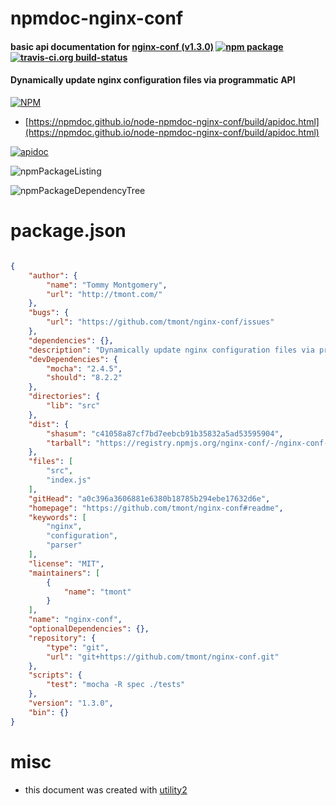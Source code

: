 # npmdoc-nginx-conf

#### basic api documentation for  [nginx-conf (v1.3.0)](https://github.com/tmont/nginx-conf#readme)  [![npm package](https://img.shields.io/npm/v/npmdoc-nginx-conf.svg?style=flat-square)](https://www.npmjs.org/package/npmdoc-nginx-conf) [![travis-ci.org build-status](https://api.travis-ci.org/npmdoc/node-npmdoc-nginx-conf.svg)](https://travis-ci.org/npmdoc/node-npmdoc-nginx-conf)

#### Dynamically update nginx configuration files via programmatic API

[![NPM](https://nodei.co/npm/nginx-conf.png?downloads=true&downloadRank=true&stars=true)](https://www.npmjs.com/package/nginx-conf)

- [https://npmdoc.github.io/node-npmdoc-nginx-conf/build/apidoc.html](https://npmdoc.github.io/node-npmdoc-nginx-conf/build/apidoc.html)

[![apidoc](https://npmdoc.github.io/node-npmdoc-nginx-conf/build/screenCapture.buildCi.browser.%252Ftmp%252Fbuild%252Fapidoc.html.png)](https://npmdoc.github.io/node-npmdoc-nginx-conf/build/apidoc.html)

![npmPackageListing](https://npmdoc.github.io/node-npmdoc-nginx-conf/build/screenCapture.npmPackageListing.svg)

![npmPackageDependencyTree](https://npmdoc.github.io/node-npmdoc-nginx-conf/build/screenCapture.npmPackageDependencyTree.svg)



# package.json

```json

{
    "author": {
        "name": "Tommy Montgomery",
        "url": "http://tmont.com/"
    },
    "bugs": {
        "url": "https://github.com/tmont/nginx-conf/issues"
    },
    "dependencies": {},
    "description": "Dynamically update nginx configuration files via programmatic API",
    "devDependencies": {
        "mocha": "2.4.5",
        "should": "8.2.2"
    },
    "directories": {
        "lib": "src"
    },
    "dist": {
        "shasum": "c41058a87cf7bd7eebcb91b35832a5ad53595904",
        "tarball": "https://registry.npmjs.org/nginx-conf/-/nginx-conf-1.3.0.tgz"
    },
    "files": [
        "src",
        "index.js"
    ],
    "gitHead": "a0c396a3606881e6380b18785b294ebe17632d6e",
    "homepage": "https://github.com/tmont/nginx-conf#readme",
    "keywords": [
        "nginx",
        "configuration",
        "parser"
    ],
    "license": "MIT",
    "maintainers": [
        {
            "name": "tmont"
        }
    ],
    "name": "nginx-conf",
    "optionalDependencies": {},
    "repository": {
        "type": "git",
        "url": "git+https://github.com/tmont/nginx-conf.git"
    },
    "scripts": {
        "test": "mocha -R spec ./tests"
    },
    "version": "1.3.0",
    "bin": {}
}
```



# misc
- this document was created with [utility2](https://github.com/kaizhu256/node-utility2)
